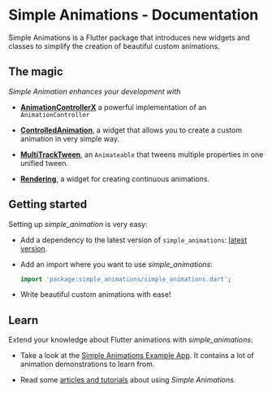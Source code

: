 # Simple Animations - Documentation

Simple Animations is a Flutter package that introduces new widgets and 
classes to simplify the creation of beautiful custom animations.

## The magic

*Simple Animation enhances your development with*

- [**AnimationControllerX**](ANIMATION_CONTROLLER_X.md) a powerful implementation of an `AnimationController`

- [**ControlledAnimation**](CONTROLLED_ANIMATION.md),
  a widget that allows you to create a custom animation in very simple way.

- [**MultiTrackTween**](MULTI_TRACK_TWEEN.md),
  an `Animateable` that tweens multiple properties in one unified tween.

- [**Rendering**](RENDERING.md), a widget for creating continuous
  animations.

## Getting started

Setting up *simple_animation* is very easy:

- Add a dependency to the latest version of `simple_animations`: [latest version](https://pub.dev/packages/simple_animations#-installing-tab-).

- Add an import where you want to use *simple_animations*:
    ```dart
    import 'package:simple_animations/simple_animations.dart';
    ```

- Write beautiful custom animations with ease!

## Learn

Extend your knowledge about Flutter animations with *simple_animations*:

- Take a look at the [Simple Animations Example App](https://github.com/felixblaschke/simple_animations/tree/master/example). 
It contains a lot of animation demonstrations to learn from.

- Read some [articles and tutorials](ARTICLES.md)
  about using *Simple Animations*.
 


